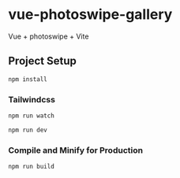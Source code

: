 # vue-photoswipe-gallery

Vue + photoswipe + Vite

## Project Setup

```sh
npm install
```

### Tailwindcss
```sh
npm run watch
```
```sh
npm run dev
```

### Compile and Minify for Production

```sh
npm run build
```
